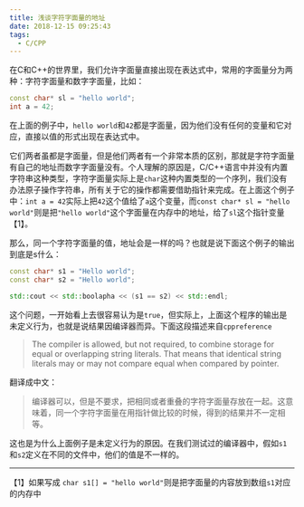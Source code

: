 ```yaml
---
title: 浅谈字符字面量的地址
date: 2018-12-15 09:25:43
tags:
  - C/CPP
---
```


在C和C++的世界里，我们允许字面量直接出现在表达式中，常用的字面量分为两种：字符字面量和数字字面量，比如：

```cpp
const char* sl = "hello world";
int a = 42;
```

在上面的例子中，`hello world`和`42`都是字面量，因为他们没有任何的变量和它对应，直接以值的形式出现在表达式中。

它们两者虽都是字面量，但是他们两者有一个非常本质的区别，那就是字符字面量有自己的地址而数字字面量没有。个人理解的原因是，C/C++语言中并没有内置字符串这种类型，字符字面量实际上是`char`这种内置类型的一个序列，我们没有办法原子操作字符串，所有关于它的操作都需要借助指针来完成。在上面这个例子中：`int a = 42`实际上把`42`这个值给了`a`这个变量，而`const char* sl = "hello world"`则是把`"hello world"`这个字面量在内存中的地址，给了`sl`这个指针变量【1】。

那么，同一个字符字面量的值，地址会是一样的吗？也就是说下面这个例子的输出到底是s什么：

```cpp
const char* s1 = "Hello world";
const char* s2 = "Hello world";

std::cout << std::boolapha << (s1 == s2) << std::endl;
```

<!--more-->

这个问题，一开始看上去很容易认为是`true`，但实际上，上面这个程序的输出是未定义行为，也就是说结果因编译器而异。下面这段描述来自`cppreference`

> The compiler is allowed, but not required, to combine storage for equal or
> overlapping string literals. That means that identical string literals may or
> may not compare equal when compared by pointer.

翻译成中文：

> 编译器可以，但是不要求，把相同或者重叠的字符字面量存放在一起。这意味着，同一个字符字面量在用指针做比较的时候，得到的结果并不一定相等。

这也是为什么上面例子是未定义行为的原因。在我们测试过的编译器中，假如`s1`和`s2`定义在不同的文件中，他们的值是不一样的。



----

【1】如果写成 `char s1[] = "hello world"`则是把字面量的内容放到数组`s1`对应的内存中
